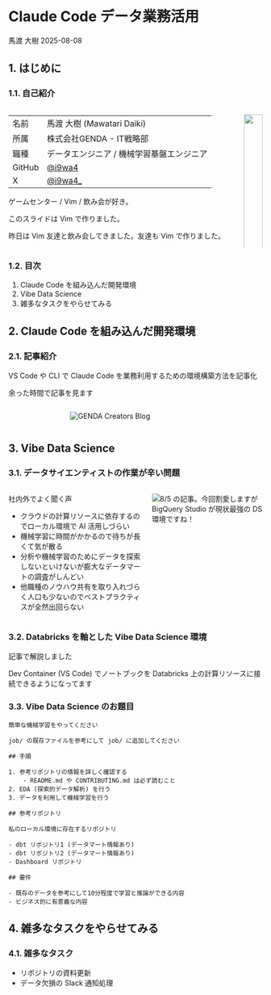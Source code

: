 # Claude Code データ業務活用
馬渡 大樹
2025-08-08

## 1. はじめに

### 1.1. 自己紹介

<div class="columns">

<div class="column" width="70%">

|        |                                           |
|--------|-------------------------------------------|
| 名前   | 馬渡 大樹 (Mawatari Daiki)                |
| 所属   | 株式会社GENDA - IT戦略部                  |
| 職種   | データエンジニア / 機械学習基盤エンジニア |
| GitHub | [@i9wa4](https://github.com/i9wa4)        |
| X      | [@i9wa4\_](https://x.com/i9wa4_)          |

ゲームセンター / Vim / 飲み会が好き。

このスライドは Vim で作りました。

昨日は Vim 友達と飲み会してきました。友達も Vim で作りました。

</div>

<div class="column" width="30%">

<img
src="https://i9wa4.github.io/assets/2025-05-22-midas-cursor-tips/IMG20240922183711-trimmed.jpg"
style="width:100.0%" data-fig-align="left" />

</div>

</div>

### 1.2. 目次

1.  Claude Code を組み込んだ開発環境
2.  Vibe Data Science
3.  雑多なタスクをやらせてみる

## 2. Claude Code を組み込んだ開発環境

### 2.1. 記事紹介

VS Code や CLI で Claude Code を業務利用するための環境構築方法を記事化

余った時間で記事を見ます

<div class="columns">

<div class="column" width="10%">

</div>

<div class="column" width="80%">

<img src="https://i9wa4.github.io/assets/2025-08-08-midas-ai/articles.png"
data-fig-align="left" alt="GENDA Creators Blog" />

</div>

<div class="column" width="10%">

</div>

</div>

## 3. Vibe Data Science

### 3.1. データサイエンティストの作業が辛い問題

<div class="columns">

<div class="column" width="60%">

社内外でよく聞く声

- クラウドの計算リソースに依存するのでローカル環境で AI 活用しづらい
- 機械学習に時間がかかるので待ちが長くて気が散る
- 分析や機械学習のためにデータを探索しないといけないが膨大なデータマートの調査がしんどい
- 他職種のノウハウ共有を取り入れづらく人口も少ないのでベストプラクティスが全然出回らない

</div>

<div class="column" width="40%">

<img src="https://i9wa4.github.io/assets/2025-08-08-midas-ai/vibe-data-science-bq.jpeg"
data-fig-align="left"
alt="8/5 の記事。今回割愛しますが BigQuery Studio が現状最強の DS 環境ですね！" />

</div>

</div>

### 3.2. Databricks を軸とした Vibe Data Science 環境

記事で解説しました

Dev Container (VS Code) でノートブックを Databricks
上の計算リソースに接続できるようになってます

### 3.3. Vibe Data Science のお題目

    簡単な機械学習をやってください

    job/ の既存ファイルを参考にして job/ に追加してください

    ## 手順

    1. 参考リポジトリの情報を詳しく確認する
        - README.md や CONTRIBUTING.md は必ず読むこと
    2. EDA (探索的データ解析) を行う
    3. データを利用して機械学習を行う

    ## 参考リポジトリ

    私のローカル環境に存在するリポジトリ

    - dbt リポジトリ1 (データマート情報あり)
    - dbt リポジトリ2 (データマート情報あり)
    - Dashboard リポジトリ

    ## 要件

    - 既存のデータを参考にして10分程度で学習と推論ができる内容
    - ビジネス的に有意義な内容

## 4. 雑多なタスクをやらせてみる

### 4.1. 雑多なタスク

- リポジトリの資料更新
- データ欠損の Slack 通知処理
